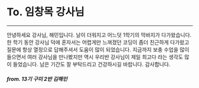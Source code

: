 # To. 임창목 강사님

---

안녕하세요 강사님, 해민입니다.
날이 더워지고 어느덧 1학기의 막바지가 다가왔습니다. 한 학기 동안 강사님 덕에 혼자서는 어렵게만 느껴졌던 코딩이 좀더 친근하게 다가왔고 질문에 항상 열정으로 답해주셔서 도움이 많이 되었습니다. 지금까지 보충 수업을 많이 들으면서 여러 강사님을 만나봤지만 역시 우리반 강사님이 제일 최고다 라는 생각도 많이 들었습니다. 남은 기간도 잘 부탁드리고 건강하시길 바랍니다. 감사합니다.

##### from. 13기 구미 2반 김해민
